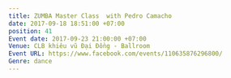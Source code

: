 ```yaml
---
title: ZUMBA Master Class  with Pedro Camacho
date: 2017-09-18 18:51:00 +07:00
position: 41
Event date: 2017-09-23 21:00:00 +07:00
Venue: CLB khiêu vũ Đại Đồng - Ballroom
Event URL: https://www.facebook.com/events/110635876296800/
Genre: dance
---
```


